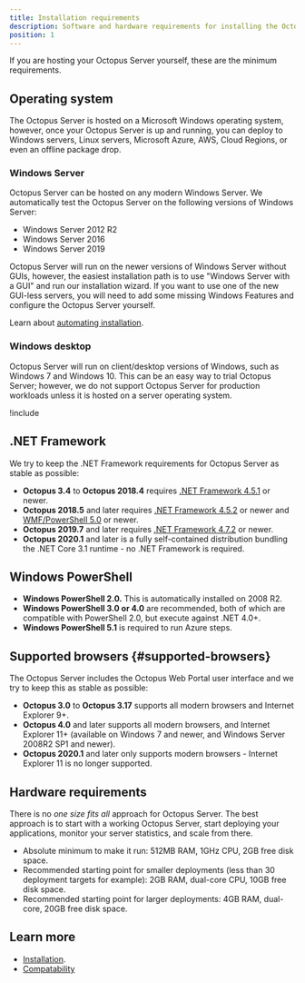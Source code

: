 ```yaml
---
title: Installation requirements
description: Software and hardware requirements for installing the Octopus Server.
position: 1
---
```


If you are hosting your Octopus Server yourself, these are the minimum requirements.

## Operating system

The Octopus Server is hosted on a Microsoft Windows operating system, however, once your Octopus Server is up and running, you can deploy to Windows servers, Linux servers, Microsoft Azure, AWS, Cloud Regions, or even an offline package drop.

### Windows Server

Octopus Server can be hosted on any modern Windows Server. We automatically test the Octopus Server on the following versions of Windows Server:

- Windows Server 2012 R2
- Windows Server 2016
- Windows Server 2019

Octopus Server will run on the newer versions of Windows Server without GUIs, however, the easiest installation path is to use "Windows Server with a GUI" and run our installation wizard. If you want to use one of the new GUI-less servers, you will need to add some missing Windows Features and configure the Octopus Server yourself.

Learn about [automating installation](/docs/installation/automating-installation.md).

### Windows desktop

Octopus Server will run on client/desktop versions of Windows, such as Windows 7 and Windows 10. This can be an easy way to trial Octopus Server; however, we do not support Octopus Server for production workloads unless it is hosted on a server operating system.

!include <sql>

## .NET Framework

We try to keep the .NET Framework requirements for Octopus Server as stable as possible:

- **Octopus 3.4** to **Octopus 2018.4** requires [.NET Framework 4.5.1](https://www.microsoft.com/en-au/download/details.aspx?id=40773) or newer.
- **Octopus 2018.5** and later requires [.NET Framework 4.5.2](https://www.microsoft.com/en-au/download/details.aspx?id=42642) or newer and [WMF/PowerShell 5.0](https://www.microsoft.com/en-us/download/details.aspx?id=50395) or newer.
- **Octopus 2019.7** and later requires [.NET Framework 4.7.2](https://go.microsoft.com/fwlink/?LinkID=863265) or newer.
- **Octopus 2020.1** and later is a fully self-contained distribution bundling the .NET Core 3.1 runtime - no .NET Framework is required.

## Windows PowerShell

- **Windows PowerShell 2.0.** This is automatically installed on 2008 R2.
- **Windows PowerShell 3.0 or 4.0** are recommended, both of which are compatible with PowerShell 2.0, but execute against .NET 4.0+.
- **Windows PowerShell 5.1** is required to run Azure steps.

## Supported browsers {#supported-browsers}

The Octopus Server includes the Octopus Web Portal user interface and we try to keep this as stable as possible:

- **Octopus 3.0** to **Octopus 3.17** supports all modern browsers and Internet Explorer 9+.
- **Octopus 4.0** and later supports all modern browsers, and Internet Explorer 11+ (available on Windows 7 and newer, and Windows Server 2008R2 SP1 and newer).
- **Octopus 2020.1** and later only supports modern browsers - Internet Explorer 11 is no longer supported.

## Hardware requirements

There is no *one size fits all* approach for Octopus Server. The best approach is to start with a working Octopus Server, start deploying your applications, monitor your server statistics, and scale from there.

- Absolute minimum to make it run: 512MB RAM, 1GHz CPU, 2GB free disk space.
- Recommended starting point for smaller deployments (less than 30 deployment targets for example): 2GB RAM, dual-core CPU, 10GB free disk space.
- Recommended starting point for larger deployments: 4GB RAM, dual-core, 20GB free disk space.

## Learn more

- [Installation](/docs/installation/index.md).
- [Compatability](/docs/support/compatibility.md)
